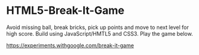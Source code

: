 # HTML5-Break-It-Game
Avoid missing ball, break bricks, pick up points and move to next level for high score. Build using JavaScript/HMTL5 and CSS3. Play the game below.


https://experiments.withgoogle.com/break-it-game
